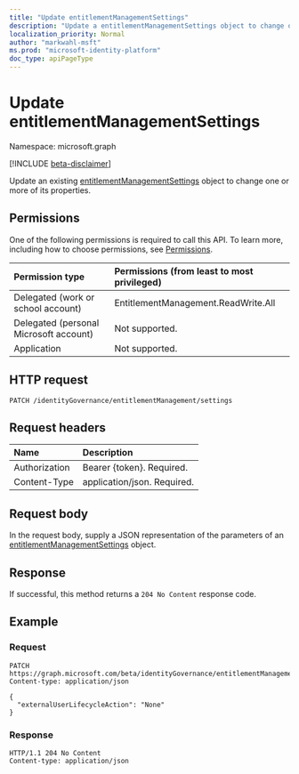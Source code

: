 ```yaml
---
title: "Update entitlementManagementSettings"
description: "Update a entitlementManagementSettings object to change one or more of its properties."
localization_priority: Normal
author: "markwahl-msft"
ms.prod: "microsoft-identity-platform"
doc_type: apiPageType
---
```


# Update entitlementManagementSettings

Namespace: microsoft.graph

[!INCLUDE [beta-disclaimer](../../includes/beta-disclaimer.md)]

Update an existing [entitlementManagementSettings](../resources/entitlementmanagementsettings.md) object to change one or more of its properties.


## Permissions
One of the following permissions is required to call this API. To learn more, including how to choose permissions, see [Permissions](/graph/permissions-reference).

|Permission type                        | Permissions (from least to most privileged)              |
|:--------------------------------------|:---------------------------------------------------------|
|Delegated (work or school account)     | EntitlementManagement.ReadWrite.All |
|Delegated (personal Microsoft account) | Not supported. |
|Application                            | Not supported. |

## HTTP request
<!-- { "blockType": "ignored" } -->
```http
PATCH /identityGovernance/entitlementManagement/settings
```
## Request headers
| Name         | Description |
|:-------------|:------------|
| Authorization | Bearer \{token\}. Required. |
| Content-Type  | application/json. Required. |

## Request body
In the request body, supply a JSON representation of the parameters of an [entitlementManagementSettings](../resources/entitlementmanagementsettings.md) object.

## Response
If successful, this method returns a `204 No Content` response code.

## Example

### Request

<!-- {
  "blockType": "request",
  "name": "update_entitlementManagementSettings"
}-->
```http
PATCH https://graph.microsoft.com/beta/identityGovernance/entitlementManagement/settings
Content-type: application/json

{
  "externalUserLifecycleAction": "None"
}
```

### Response

<!-- {
  "blockType": "response",
  "truncated": true,
  "@odata.type": "microsoft.graph.entitlementManagementSettings"
} -->
```http
HTTP/1.1 204 No Content
Content-type: application/json


```

<!--
{
  "type": "#page.annotation",
  "description": "Update entitlementManagementSettings",
  "keywords": "",
  "section": "documentation",
  "tocPath": "",
  "suppressions": [
  ]
}
-->
